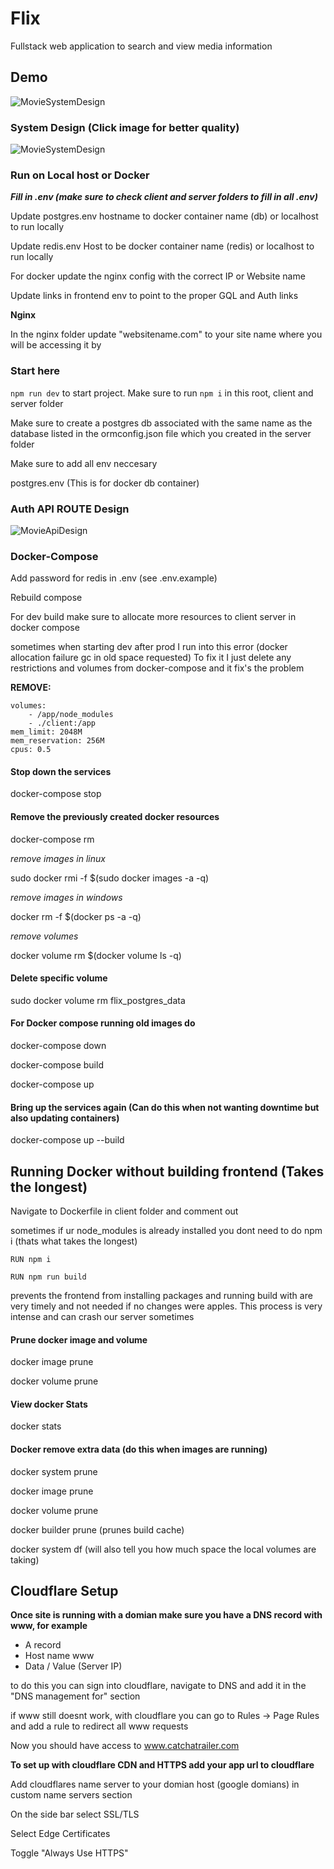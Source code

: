 # Flix

Fullstack web application to search and view media information

## Demo

![MovieSystemDesign](./FlixPreview.gif)

### System Design (Click image for better quality)

![MovieSystemDesign](./SystemDesign.png)

### Run on Local host or Docker

**_Fill in .env (make sure to check client and server folders to fill in all .env)_**

Update postgres.env hostname to docker container name (db) or localhost to run locally

Update redis.env Host to be docker container name (redis) or localhost to run locally

For docker update the nginx config with the correct IP or Website name

Update links in frontend env to point to the proper GQL and Auth links

**Nginx**

In the nginx folder update "websitename.com" to your site name where you will be accessing it by

### Start here

`npm run dev` to start project.
Make sure to run `npm i` in this root, client and server folder

Make sure to create a postgres db associated with the same name as the database listed in the ormconfig.json file which you created in the server folder

Make sure to add all env neccesary

postgres.env (This is for docker db container)

### Auth API ROUTE Design

![MovieApiDesign](./MovieApiDesign.jpg)

### Docker-Compose

Add password for redis in .env (see .env.example)

Rebuild compose

For dev build make sure to allocate more resources to client server in docker compose

sometimes when starting dev after prod I run into this error (docker allocation failure gc in old space requested)
To fix it I just delete any restrictions and volumes from docker-compose and it fix's the problem

**REMOVE:**

```
volumes:
    - /app/node_modules
    - ./client:/app
mem_limit: 2048M
mem_reservation: 256M
cpus: 0.5
```

#### Stop down the services

docker-compose stop

#### Remove the previously created docker resources

docker-compose rm

_remove images in linux_

sudo docker rmi -f $(sudo docker images -a -q)

_remove images in windows_

docker rm -f $(docker ps -a -q)

_remove volumes_

docker volume rm $(docker volume ls -q)

#### Delete specific volume

sudo docker volume rm flix_postgres_data

#### For Docker compose running old images do

docker-compose down

docker-compose build

docker-compose up

#### Bring up the services again (Can do this when not wanting downtime but also updating containers)

docker-compose up --build

## Running Docker without building frontend (Takes the longest)

Navigate to Dockerfile in client folder and comment out

sometimes if ur node_modules is already installed you dont need to do npm i (thats what takes the longest)

`RUN npm i`

`RUN npm run build`

prevents the frontend from installing packages and running build with are very timely and not needed if no changes were apples. This process is very intense and can crash our server sometimes

#### Prune docker image and volume

docker image prune

docker volume prune

#### View docker Stats

docker stats

#### Docker remove extra data (do this when images are running)

docker system prune

docker image prune

docker volume prune

docker builder prune (prunes build cache)

docker system df (will also tell you how much space the local volumes are taking)

## Cloudflare Setup

**Once site is running with a domian make sure you have a DNS record with www, for example**	

- A record
- Host name www
- Data / Value (Server IP)

to do this you can sign into cloudflare, navigate to DNS and add it in the "DNS management for" section

if www still doesnt work, with cloudflare you can go to Rules -> Page Rules and add a rule to redirect all www requests

Now you should have access to www.catchatrailer.com

**To set up with cloudflare CDN and HTTPS add your app url to cloudflare**

Add cloudflares name server to your domian host (google domians) in custom name servers section

On the side bar select SSL/TLS

Select Edge Certificates

Toggle "Always Use HTTPS"


